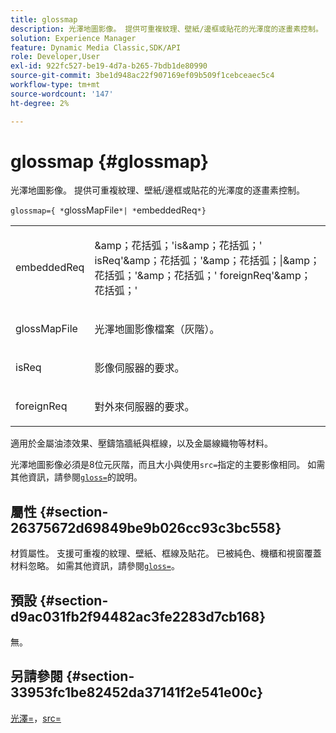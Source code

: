 ```yaml
---
title: glossmap
description: 光澤地圖影像。 提供可重複紋理、壁紙/邊框或貼花的光澤度的逐畫素控制。
solution: Experience Manager
feature: Dynamic Media Classic,SDK/API
role: Developer,User
exl-id: 922fc527-be19-4d7a-b265-7bdb1de80990
source-git-commit: 3be1d948ac22f907169ef09b509f1cebceaec5c4
workflow-type: tm+mt
source-wordcount: '147'
ht-degree: 2%

---
```


# glossmap {#glossmap}

光澤地圖影像。 提供可重複紋理、壁紙/邊框或貼花的光澤度的逐畫素控制。

`glossmap={ *`glossMapFile`*| *`embeddedReq`*}`

<table id="simpletable_6AFC3DEB61D647339525C7CFFA052608"> 
 <tr class="strow"> 
  <td class="stentry"> <p><span class="codeph"> <span class="varname"> embeddedReq</span> </span> </p></td> 
  <td class="stentry"> <p><span class="codeph">&amp;amp；花括弧；'is&amp;amp；花括弧；'<span class="varname"> isReq</span>'&amp;amp；花括弧；'&amp;amp；花括弧；|&amp;amp；花括弧；'&amp;amp；花括弧；'<span class="varname"> foreignReq</span>'&amp;amp；花括弧；' </span> </p></td> 
 </tr> 
 <tr class="strow"> 
  <td class="stentry"> <p><span class="codeph"> <span class="varname"> glossMapFile</span> </span> </p></td> 
  <td class="stentry"> <p>光澤地圖影像檔案（灰階）。 </p></td> 
 </tr> 
 <tr class="strow"> 
  <td class="stentry"> <p><span class="codeph"> <span class="varname"> isReq</span> </span> </p></td> 
  <td class="stentry"> <p>影像伺服器的要求。 </p></td> 
 </tr> 
 <tr class="strow"> 
  <td class="stentry"> <p><span class="codeph"> <span class="varname"> foreignReq </span> </span> </p></td> 
  <td class="stentry"> <p>對外來伺服器的要求。 </p></td> 
 </tr> 
</table>

適用於金屬油漆效果、壓鑄箔牆紙與框線，以及金屬線織物等材料。

光澤地圖影像必須是8位元灰階，而且大小與使用`src=`指定的主要影像相同。 如需其他資訊，請參閱[`gloss=`](../../../../../ir-api/http-protocol/image-rendering-api-ref/c-ir-http-protocol-ref/c-ir-http-protocol-command-reference/r-ir-http-gloss.md#reference-325aef2ee51e4e1584a06047427340ca)的說明。

## 屬性 {#section-26375672d69849be9b026cc93c3bc558}

材質屬性。 支援可重複的紋理、壁紙、框線及貼花。 已被純色、機櫃和視窗覆蓋材料忽略。 如需其他資訊，請參閱[`gloss=`](../../../../../ir-api/http-protocol/image-rendering-api-ref/c-ir-http-protocol-ref/c-ir-http-protocol-command-reference/r-ir-http-gloss.md#reference-325aef2ee51e4e1584a06047427340ca)。

## 預設 {#section-d9ac031fb2f94482ac3fe2283d7cb168}

無。

## 另請參閱 {#section-33953fc1be82452da37141f2e541e00c}

[光澤=](../../../../../ir-api/http-protocol/image-rendering-api-ref/c-ir-http-protocol-ref/c-ir-http-protocol-command-reference/r-ir-http-gloss.md#reference-325aef2ee51e4e1584a06047427340ca)，[src=](../../../../../ir-api/http-protocol/image-rendering-api-ref/c-ir-http-protocol-ref/c-ir-http-protocol-command-reference/r-ir-src.md#reference-62c98abad22149d68d405ed6aaff8272)
